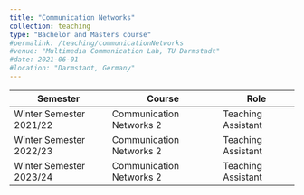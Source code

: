 ```yaml
---
title: "Communication Networks"
collection: teaching
type: "Bachelor and Masters course"
#permalink: /teaching/communicationNetworks
#venue: "Multimedia Communication Lab, TU Darmstadt"
#date: 2021-06-01
#location: "Darmstadt, Germany"
---
```


| Semester          | Course                        | Role             |
|-------------------|-------------------------------|------------------|
| Winter Semester 2021/22 | Communication Networks 2 | Teaching Assistant |
| Winter Semester 2022/23 | Communication Networks 2 | Teaching Assistant |
| Winter Semester 2023/24 | Communication Networks 2 | Teaching Assistant |